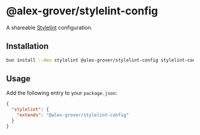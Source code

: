 # @alex-grover/stylelint-config

A shareable [Stylelint](https://stylelint.io) configuration.

## Installation

```sh
bun install --dev stylelint @alex-grover/stylelint-config stylelint-config-standard stylelint-config-css-modules stylelint-config-recess-order
```

## Usage

Add the following entry to your `package.json`:

```json
{
  "stylelint": {
    "extends": "@alex-grover/stylelint-config"
  }
}
```
